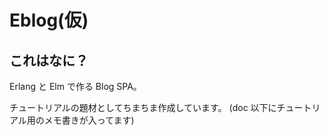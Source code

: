 # Eblog(仮)

## これはなに？

Erlang と Elm で作る Blog SPA。

チュートリアルの題材としてちまちま作成しています。
(doc 以下にチュートリアル用のメモ書きが入ってます)
